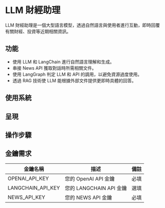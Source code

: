 # LLM 財經助理
LLM 財經助理是一個大型語言模型，透過自然語言與使用者進行互動，即時回覆有關財經、投資等近期相關資訊。

## 功能
- 使用 LLM 和 LangChain 進行自然語言理解和生成。
- 串接 News API 獲取對話時所需相關文件。
- 使用 LangGraph 判定 LLM 和 API 的調用，以避免資源過度使用。
- 透過 RAG 技術使 LLM 能根據外部文件提供更即時具體的回答。

## 使用系統


## 呈現


## 操作步驟

## 金鑰需求
| 金鑰名稱 | 描述 | 備註 |
| ------- | ---- | ---- |
| OPENAI_API_KEY | 您的 OpenAI API 金鑰 | 必填 |
| LANGCHAIN_API_KEY | 您的 LANGCHAIN API 金鑰 | 選填 |
| NEWS_API_KEY | 您的 NEWS API 金鑰 | 必填 |
